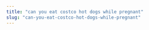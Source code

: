 ```yaml
---
title: "can you eat costco hot dogs while pregnant"
slug: "can-you-eat-costco-hot-dogs-while-pregnant"
---
```


